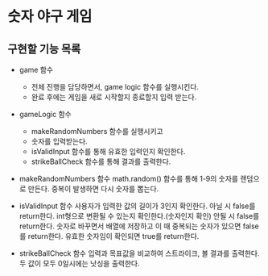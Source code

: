 # 숫자 야구 게임

## 구현할 기능 목록

- game 함수
  - 전체 진행을 담당하면서, game logic 함수를 실행시킨다.
  - 완료 후에는 게임을 새로 시작할지 종료할지 입력 받는다.
  
- gameLogic 함수
  - makeRandomNumbers 함수를 실행시키고
  - 숫자를 입력받는다.
  - isValidInput 함수를 통해 유효한 입력인지 확인한다.
  - strikeBallCheck 함수를 통해 결과를 출력한다.
  
- makeRandomNumbers 함수
  math.random() 함수를 통해 1-9의 숫자를 랜덤으로 만든다.
  중복이 발생하면 다시 숫자를 뽑는다.
  
- isValidInput 함수
  사용자가 입력한 값의 길이가 3인지 확인한다. 아닐 시 false를 return한다.
  int형으로 변환될 수 있는지 확인한다.(숫자인지 확인) 안될 시 false를 return한다.
  숫자로 바꾸면서 배열에 저장하고 이 때 중복되는 숫자가 있으면 false를 return한다.
  유효한 숫자임이 확인되면 true를 return한다.
  
- strikeBallCheck 함수
  입력과 목표값을 비교하여 스트라이크, 볼 결과를 출력한다.
  두 값이 모두 0일시에는 낫싱을 출력한다.
